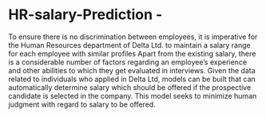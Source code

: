 # HR-salary-Prediction -
 
 To ensure there is no discrimination between employees, it is imperative for the Human Resources department of Delta Ltd. to maintain a salary range for each employee with similar profiles Apart from the existing salary, there is a considerable number of factors regarding an employee’s experience and other abilities to which they get evaluated in interviews. Given the data related to individuals who applied in Delta Ltd, models can be built that can automatically determine salary which should be offered if the prospective candidate is selected in the company. This model seeks to minimize human judgment with regard to salary to be offered.
